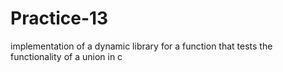 # Practice-13
implementation of a dynamic library for a function that tests the functionality of a union in c
